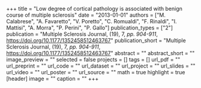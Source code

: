 +++
title = "Low degree of cortical pathology is associated with benign course of multiple sclerosis"
date = "2013-01-01"
authors = ["M. Calabrese", "A. Favaretto", "V. Poretto", "C. Romualdi", "F. Rinaldi", "I. Mattisi", "A. Morra", "P. Perini", "P. Gallo"]
publication_types = ["2"]
publication = "Multiple Sclerosis Journal, (19), 7, _pp. 904-911_, https://doi.org/10.1177/1352458512463767"
publication_short = "Multiple Sclerosis Journal, (19), 7, _pp. 904-911_, https://doi.org/10.1177/1352458512463767"
abstract = ""
abstract_short = ""
image_preview = ""
selected = false
projects = []
tags = []
url_pdf = ""
url_preprint = ""
url_code = ""
url_dataset = ""
url_project = ""
url_slides = ""
url_video = ""
url_poster = ""
url_source = ""
math = true
highlight = true
[header]
image = ""
caption = ""
+++
